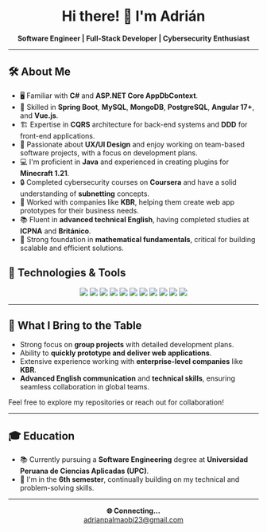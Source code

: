 <h1 align="center">Hi there! 👋 I'm Adrián</h1>

<p align="center">
  <strong>Software Engineer | Full-Stack Developer | Cybersecurity Enthusiast</strong>
</p>

---

## 🛠️ About Me
- 🖥️ Familiar with **C#** and **ASP.NET Core AppDbContext**.
- 🌱 Skilled in **Spring Boot**, **MySQL**, **MongoDB**, **PostgreSQL**, **Angular 17+**, and **Vue.js**.
- 🏗️ Expertise in **CQRS** architecture for back-end systems and **DDD** for front-end applications.
- 🎨 Passionate about **UX/UI Design** and enjoy working on team-based software projects, with a focus on development plans.
- 💻 I'm proficient in **Java** and experienced in creating plugins for **Minecraft 1.21**.
- 🔒 Completed cybersecurity courses on **Coursera** and have a solid understanding of **subnetting** concepts.
- 🏢 Worked with companies like **KBR**, helping them create web app prototypes for their business needs.
- 📚 Fluent in **advanced technical English**, having completed studies at **ICPNA** and **Británico**.
- 🧠 Strong foundation in **mathematical fundamentals**, critical for building scalable and efficient solutions.

## 🔧 Technologies & Tools

<div align="center">
  <img src="https://img.shields.io/badge/Java-ED8B00?style=for-the-badge&logo=java&logoColor=white" />
  <img src="https://img.shields.io/badge/Spring_Boot-6DB33F?style=for-the-badge&logo=spring-boot&logoColor=white" />
  <img src="https://img.shields.io/badge/MySQL-4479A1?style=for-the-badge&logo=mysql&logoColor=white" />
  <img src="https://img.shields.io/badge/MongoDB-47A248?style=for-the-badge&logo=mongodb&logoColor=white" />
  <img src="https://img.shields.io/badge/PostgreSQL-4169E1?style=for-the-badge&logo=postgresql&logoColor=white" />
  <img src="https://img.shields.io/badge/Angular-DD0031?style=for-the-badge&logo=angular&logoColor=white" />
  <img src="https://img.shields.io/badge/Vue.js-35495E?style=for-the-badge&logo=vue.js&logoColor=4FC08D" />
  <img src="https://img.shields.io/badge/C%23-239120?style=for-the-badge&logo=c-sharp&logoColor=white" />
  <img src="https://img.shields.io/badge/ASP.NET-512BD4?style=for-the-badge&logo=dotnet&logoColor=white" />
  <img src="https://img.shields.io/badge/Cybersecurity-FF0000?style=for-the-badge&logo=hackthebox&logoColor=white" />
  <img src="https://img.shields.io/badge/UX/UI-32CD32?style=for-the-badge&logo=adobe&logoColor=white" />
</div>

---

## 🚀 What I Bring to the Table

- Strong focus on **group projects** with detailed development plans.
- Ability to **quickly prototype and deliver web applications**.
- Extensive experience working with **enterprise-level companies** like **KBR**.
- **Advanced English communication** and **technical skills**, ensuring seamless collaboration in global teams.

Feel free to explore my repositories or reach out for collaboration!

---

## 🎓 Education

- 📚 Currently pursuing a **Software Engineering** degree at **Universidad Peruana de Ciencias Aplicadas (UPC)**.
- 🏫 I'm in the **6th semester**, continually building on my technical and problem-solving skills.

---

<p align="center">
  <strong>🌐 Connecting...</strong><br/>
  <a href="mailto:your.email@example.com">adrianpalmaobi23@gmail.com</a></a>
</p>
